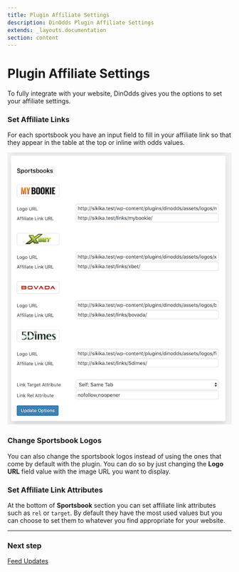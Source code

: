 ```yaml
---
title: Plugin Affiliate Settings
description: DinOdds Plugin Affiliate Settings
extends: _layouts.documentation
section: content
---
```


# Plugin Affiliate Settings

To fully integrate with your website, DinOdds gives you the options to set your affiliate settings.

### Set Affiliate Links

For each sportsbook you have an input field to fill in your affiliate link so that they appear in the table at the top or inline with odds values.

![DinOdds Affiliate Settings](/assets/images/dinodds/affiliate-settings.png)

### Change Sportsbook Logos

You can also change the sportsbook logos instead of using the ones that come by default with the plugin.
You can do so by just changing the **Logo URL** field value with the image URL you want to display.

### Set Affiliate Link Attributes

At the bottom of **Sportsbook** section you can set affiliate link attributes such as `rel` or `target`.
By default they have the most used values but you can choose to set them to whatever you find appropriate for your website.

---

### Next step

[Feed Updates](/docs/dinodds/feed-updates/)
